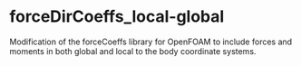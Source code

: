 forceDirCoeffs_local-global
===========================

Modification of the forceCoeffs library for OpenFOAM to include forces and moments in both global and local to the body coordinate systems.
